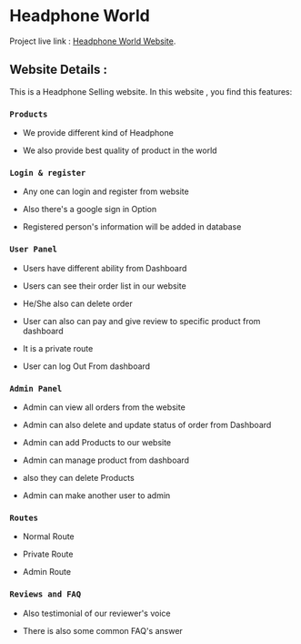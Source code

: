 # Headphone World

Project live link : [Headphone World Website](https://headphone-world.web.app/).

## Website Details :

This is a Headphone Selling website. In this website , you find this features:

### `Products`

* We provide different kind of Headphone

* We also provide best quality of product in the world


### `Login & register`

* Any one can login and register from website

* Also there's a google sign in Option

* Registered person's information will be added in database


### `User Panel`

* Users have different ability from Dashboard

* Users can see their order list in our website

* He/She also can delete order

* User can also can pay and give review to specific product from dashboard

* It is a private route

* User can log Out From dashboard

### `Admin Panel`

* Admin can view all orders from the website

* Admin can also delete and update status of order from Dashboard

* Admin can add Products to our website

* Admin can manage product from dashboard

* also they can delete Products

* Admin can make another user to admin

### `Routes`

* Normal Route

* Private Route

* Admin Route



### `Reviews and FAQ`

* Also testimonial of our reviewer's voice

* There is also some common FAQ's answer

